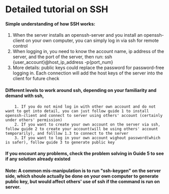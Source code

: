 # Detailed tutorial on SSH

#### Simple understanding of how SSH works: 
1. When the server installs an openssh-server and you install an openssh-client on your own computer, you can simply log in via ssh for remote control  
2. When logging in, you need to know the account name, ip address of the server, and the port of the server, then run: ssh {user_account}@host_ip_address -p{port_num}  
3. More details: public keys could replace the password for password-free logging in. Each connection will add the host keys of the server into the client for future check  

#### Different levels to work around ssh, depending on your familiarity and demand with ssh, 
        1. If you do not mind log in with other own account and do not want to get into detail, you can just follow guide 1 to install openssh-client and connect to server using others' account (certainly under others' permission)
        2. If you want to create your own account on the server via ssh, follow guide 2 to create your account(will be using others' account temporarily), and folllow 1.3 to connect to the server
        3. If you want to log in your own account wighout password(which is safer), follow guide 3 to generate public key

#### If you encount any problems, check the problem solving in Guide 5 to see if any solution already existed

#### Note: A common mis-manipulation is to run "ssh-keygen" on the server side, which shoule actually be done on your own computer to generate public key, but would affect others' use of ssh if the command is run on server.
